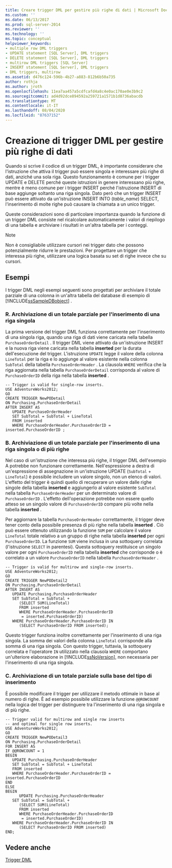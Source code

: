 ```yaml
---
title: Creare trigger DML per gestire più righe di dati | Microsoft Docs
ms.custom: ''
ms.date: 06/13/2017
ms.prod: sql-server-2014
ms.reviewer: ''
ms.technology: ''
ms.topic: conceptual
helpviewer_keywords:
- multiple row DML triggers
- UPDATE statement [SQL Server], DML triggers
- DELETE statement [SQL Server], DML triggers
- multirow DML triggers [SQL Server]
- INSERT statement [SQL Server], DML triggers
- DML triggers, multirow
ms.assetid: d476c124-596b-4b27-a883-812b6b50a735
author: rothja
ms.author: jroth
ms.openlocfilehash: 11ea7aa457a5cdfcafd4a8c4e0ac170ae0e3b9c2
ms.sourcegitcommit: ad4d92dce894592a259721a1571b1d8736abacdb
ms.translationtype: MT
ms.contentlocale: it-IT
ms.lasthandoff: 08/04/2020
ms.locfileid: "87637152"
---
```

# <a name="create-dml-triggers-to-handle-multiple-rows-of-data"></a>Creazione di trigger DML per gestire più righe di dati
  Quando si scrive il codice di un trigger DML, è importante considerare che l'istruzione che attiva il trigger può essere singola e interessare più righe di dati, anziché una sola riga. Questo funzionamento è comune per i trigger UPDATE e DELETE perché queste istruzioni in genere interessano più righe, mentre è meno comune per i trigger INSERT perché l'istruzione INSERT di base aggiunge soltanto una riga singola. Dato però che un trigger INSERT può essere attivato da un'istruzione INSERT INTO (*table_name*) SELECT, l'inserimento di molte righe può causare la chiamata a un unico trigger.  
  
 Queste considerazioni sono di particolare importanza quando la funzione di un trigger DML consiste nel ricalcolare automaticamente i valori di riepilogo di una tabella e archiviare i risultati in un'altra tabella per i conteggi.  
  
> [!NOTE]  
>  Non è consigliabile utilizzare cursori nei trigger dato che possono potenzialmente ridurre le prestazioni. Per progettare un trigger che interessa più righe, utilizzare una logica basata su set di righe invece che su cursori.  
  
## <a name="examples"></a>Esempi  
 I trigger DML negli esempi seguenti sono progettati per archiviare il totale parziale di una colonna in un'altra tabella del database di esempio di [!INCLUDE[ssSampleDBobject](../../includes/sssampledbobject-md.md)] .  
  
### <a name="a-storing-a-running-total-for-a-single-row-insert"></a>R. Archiviazione di un totale parziale per l'inserimento di una riga singola  
 La prima versione del trigger DML funziona correttamente per l'inserimento di una singola riga, quando una riga di dati viene caricata nella tabella `PurchaseOrderDetail` . Il trigger DML viene attivato da un'istruzione INSERT e la nuova riga viene caricata nella tabella **inserted** per la durata dell'esecuzione del trigger. L'istruzione `UPDATE` legge il valore della colonna `LineTotal` per la riga e lo aggiunge al valore esistente nella colonna `SubTotal` della tabella `PurchaseOrderHeader` . La clausola `WHERE` verifica che la riga aggiornata nella tabella `PurchaseOrderDetail` corrisponda al valore di `PurchaseOrderID` della riga nella tabella **inserted** .  
  
```  
-- Trigger is valid for single-row inserts.  
USE AdventureWorks2012;  
GO  
CREATE TRIGGER NewPODetail  
ON Purchasing.PurchaseOrderDetail  
AFTER INSERT AS  
   UPDATE PurchaseOrderHeader  
   SET SubTotal = SubTotal + LineTotal  
   FROM inserted  
   WHERE PurchaseOrderHeader.PurchaseOrderID = inserted.PurchaseOrderID ;  
```  
  
### <a name="b-storing-a-running-total-for-a-multirow-or-single-row-insert"></a>B. Archiviazione di un totale parziale per l'inserimento di una riga singola o di più righe  
 Nel caso di un'istruzione che interessa più righe, il trigger DML dell'esempio A potrebbe non funzionare correttamente. Nell'espressione a destra di un'espressione di assegnazione in un'istruzione UPDATE (`SubTotal` + `LineTotal`) è possibile includere un valore singolo, non un elenco di valori. L'effetto del trigger è quindi quello di recuperare un valore dalle righe singole della tabella **inserted** e aggiungerlo al valore esistente `SubTotal` nella tabella `PurchaseOrderHeader` per un determinato valore di `PurchaseOrderID` . L'effetto dell'operazione potrebbe non essere quello atteso se un singolo valore di `PurchaseOrderID` compare più volte nella tabella **inserted** .  
  
 Per aggiornare la tabella `PurchaseOrderHeader` correttamente, il trigger deve tener conto della possibile presenza di più righe nella tabella **inserted** . Ciò può essere ottenuto utilizzando la funzione `SUM` per calcolare il valore `LineTotal` totale relativo a un gruppo di righe nella tabella **inserted** per ogni `PurchaseOrderID`. La funzione `SUM` viene inclusa in una sottoquery correlata (l'istruzione `SELECT` in parentesi). Questa sottoquery restituisce un singolo valore per ogni `PurchaseOrderID` nella tabella **inserted** che corrisponde o è correlato a un valore `PurchaseOrderID` nella tabella `PurchaseOrderHeader` .  
  
```  
-- Trigger is valid for multirow and single-row inserts.  
USE AdventureWorks2012;  
GO  
CREATE TRIGGER NewPODetail2  
ON Purchasing.PurchaseOrderDetail  
AFTER INSERT AS  
   UPDATE Purchasing.PurchaseOrderHeader  
   SET SubTotal = SubTotal +   
      (SELECT SUM(LineTotal)  
      FROM inserted  
      WHERE PurchaseOrderHeader.PurchaseOrderID  
       = inserted.PurchaseOrderID)  
   WHERE PurchaseOrderHeader.PurchaseOrderID IN  
      (SELECT PurchaseOrderID FROM inserted);  
```  
  
 Questo trigger funziona inoltre correttamente per l'inserimento di una riga singola. La somma dei valori della colonna `LineTotal` corrisponde alla somma di una riga singola. Con questo trigger, tuttavia, la sottoquery correlata e l'operatore `IN` utilizzato nella clausola `WHERE` comportano un'ulteriore elaborazione in [!INCLUDE[ssNoVersion](../../includes/ssnoversion-md.md)], non necessaria per l'inserimento di una riga singola.  
  
### <a name="c-storing-a-running-total-based-on-the-type-of-insert"></a>C. Archiviazione di un totale parziale sulla base del tipo di inserimento  
 È possibile modificare il trigger per utilizzare il metodo ottimale in base al numero di righe. È ad esempio possibile utilizzare la funzione `@@ROWCOUNT` nella logica del trigger per distinguere tra l'inserimento di una riga singola e di più righe.  
  
```  
-- Trigger valid for multirow and single row inserts  
-- and optimal for single row inserts.  
USE AdventureWorks2012;  
GO  
CREATE TRIGGER NewPODetail3  
ON Purchasing.PurchaseOrderDetail  
FOR INSERT AS  
IF @@ROWCOUNT = 1  
BEGIN  
   UPDATE Purchasing.PurchaseOrderHeader  
   SET SubTotal = SubTotal + LineTotal  
   FROM inserted  
   WHERE PurchaseOrderHeader.PurchaseOrderID = inserted.PurchaseOrderID  
END  
ELSE  
BEGIN  
      UPDATE Purchasing.PurchaseOrderHeader  
   SET SubTotal = SubTotal +   
      (SELECT SUM(LineTotal)  
      FROM inserted  
      WHERE PurchaseOrderHeader.PurchaseOrderID  
       = inserted.PurchaseOrderID)  
   WHERE PurchaseOrderHeader.PurchaseOrderID IN  
      (SELECT PurchaseOrderID FROM inserted)  
END;  
```  
  
## <a name="see-also"></a>Vedere anche  
 [Trigger DML](dml-triggers.md)  
  
  
